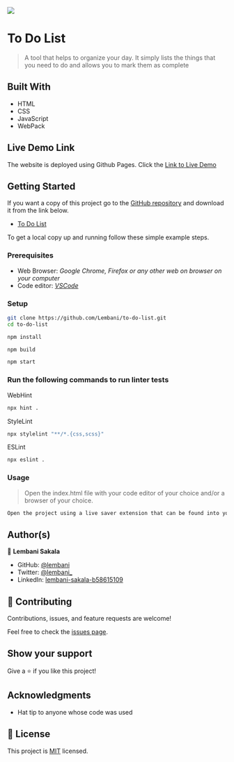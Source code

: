 ![](https://img.shields.io/badge/Microverse-blueviolet)

# To Do List
> A tool that helps to organize your day. It simply lists the things that you need to do and allows you to mark them as complete

## Built With

- HTML
- CSS
- JavaScript
- WebPack

## Live Demo Link

The website is deployed using Github Pages.
Click the [Link to Live Demo](https://lembani.github.io/to-do-list)

## Getting Started

If you want a copy of this project go to the [GitHub repository](https://github.com/Lembani/to-do-list) and download it from the link below.

- [To Do List](git@github.com/Lembani/to-do-list.git)


To get a local copy up and running follow these simple example steps.

### Prerequisites

- Web Browser: _Google Chrome, Firefox or any other web on browser on your computer_
- Code editor: _[VSCode](https://code.visualstudio.com/)_

### Setup

```bash
git clone https://github.com/Lembani/to-do-list.git
cd to-do-list
```

```bash
npm install
```

```bash
npm build
```

```bash
npm start
```

### Run the following commands to run linter tests

WebHint
```bash
npx hint .
```

StyleLint
```bash
npx stylelint "**/*.{css,scss}"
```

ESLint
```bash
npx eslint .
```

### Usage

> Open the index.html file with your code editor of your choice and/or a browser of your choice.
```bash
Open the project using a live saver extension that can be found into your code editor.
```
## Author(s)

👤 **Lembani Sakala**

- GitHub: [@lembani](https://github.com/lembani)
- Twitter: [@lembani_](https://twitter.com/lembani_)
- LinkedIn: [lembani-sakala-b58615109](https://linkedin.com/in/lembani-sakala-b58615109)

## 🤝 Contributing

Contributions, issues, and feature requests are welcome!

Feel free to check the [issues page](../../issues/).

## Show your support

Give a ⭐️ if you like this project!

## Acknowledgments

- Hat tip to anyone whose code was used

## 📝 License

This project is [MIT](./MIT.md) licensed.
